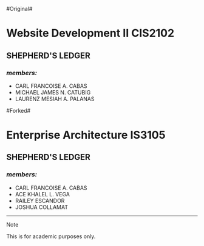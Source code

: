 #Original#
# Website Development II   CIS2102
## SHEPHERD'S LEDGER
### *members:*   
- CARL FRANCOISE A. CABAS
- MICHAEL JAMES N. CATUBIG   
- LAURENZ MESIAH A. PALANAS

#Forked#
# Enterprise Architecture IS3105

## SHEPHERD'S LEDGER

### *members:*
- CARL FRANCOISE A. CABAS
- ACE KHALEL L. VEGA
- RAILEY ESCANDOR
- JOSHUA COLLAMAT

------------------------
    
> [!NOTE]
> This is for academic purposes only. 
